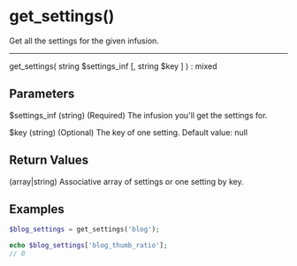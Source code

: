 # get_settings()

Get all the settings for the given infusion.

---

get_settings( string $settings_inf [, string $key ] ) : mixed

## Parameters

$settings_inf (string) (Required) The infusion you'll get the settings for.

$key (string) (Optional) The key of one setting. Default value: null

## Return Values

(array|string) Associative array of settings or one setting by key.

## Examples

```php
$blog_settings = get_settings('blog');

echo $blog_settings['blog_thumb_ratio'];
// 0
```
